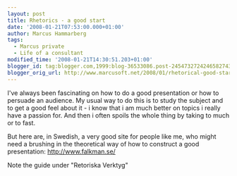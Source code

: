 ```yaml
---
layout: post
title: Rhetorics - a good start
date: '2008-01-21T07:53:00.000+01:00'
author: Marcus Hammarberg
tags:
  - Marcus private
  - Life of a consultant
modified_time: '2008-01-21T14:30:51.203+01:00'
blogger_id: tag:blogger.com,1999:blog-36533086.post-2454732724246582743
blogger_orig_url: http://www.marcusoft.net/2008/01/rhetorical-good-start.html
---
```


I've
always been fascinating on how to do a good presentation or how to
persuade an audience. My usual way to do this is to study the subject
and to get a good feel about it - i know that i am much better on topics
i really have a passion for. And then i often spoils the whole thing by
taking to much or to fast.

But here are, in Swedish, a very good site for people like me, who might
need a brushing in the theoretical way of how to
construct a good presentation:
<http://www.falkman.se/>

Note the guide under "Retoriska Verktyg"
